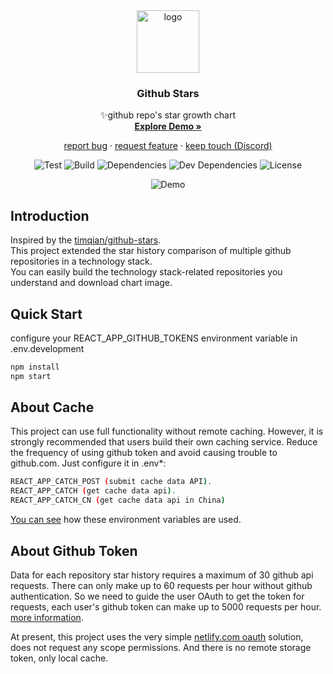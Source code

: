 <div align='center'>

<img src="https://github-stars.socode.pro/logo.svg" alt="logo" width="100" />

### Github Stars
  ✨github repo's star growth chart  
  [**Explore Demo »**](https://github-stars.socode.pro/)

  [report bug](https://github.com/elliotreborn/github-stars/issues) · 
  [request feature](https://spectrum.chat/github-stars/request-feature) · 
  [keep touch (Discord)](https://discordapp.com/invite/KSyk3BB)
  <!-- <a href="https://chrome.google.com/webstore/detail/socode-search/hlkgijncpebndijijbcakkcefmpniacd">browser extension</a>· -->

  ![Test](https://github.com/elliotreborn/github-stars/workflows/Test/badge.svg?branch=master)
  ![Build](https://github.com/elliotreborn/github-stars/workflows/Build/badge.svg?branch=master)
  ![Dependencies](https://img.shields.io/david/elliotreborn/github-stars)
  ![Dev Dependencies](https://img.shields.io/david/dev/elliotreborn/github-stars)
  ![License](https://img.shields.io/github/license/elliotreborn/github-stars)

  ![Demo](https://github-stars.socode.pro/github-stars.gif)
</div>

## Introduction

Inspired by the [timqian/github-stars](https://github.com/timqian/github-stars).  
This project extended the star history comparison of multiple github repositories in a technology stack.  
You can easily build the technology stack-related repositories you understand and download chart image.

<!-- ## Browser Extension

A hyperlink to create a github-stars chart appears on the github.com repository page.
If the current github.com repository exists in a github-stars stack, a button appears showing the stack comparison chart. -->

## Quick Start

configure your REACT_APP_GITHUB_TOKENS environment variable in .env.development

```bash
npm install
npm start
```
<!-- npm start_ext # start develop browser extension -->

## About Cache

This project can use full functionality without remote caching. However, it is strongly recommended that users build their own caching service. Reduce the frequency of using github token and avoid causing trouble to github.com. Just configure it in .env*:
```bash
REACT_APP_CATCH_POST (submit cache data API).
REACT_APP_CATCH (get cache data api).
REACT_APP_CATCH_CN (get cache data api in China)
```
[You can see](https://github.com/elliotreborn/github-stars/blob/master/src/services/historyCache.service.ts) how these environment variables are used.

## About Github Token

Data for each repository star history requires a maximum of 30 github api requests. There can only make up to 60 requests per hour without github authentication. So we need to guide the user OAuth to get the token for requests, each user's github token can make up to 5000 requests per hour. [more information](https://developer.github.com/v3/#rate-limiting).

At present, this project uses the very simple [netlify.com oauth](https://docs.netlify.com/visitor-access/oauth-provider-tokens/) solution, does not request any scope permissions. And there is no remote storage token, only local cache.
